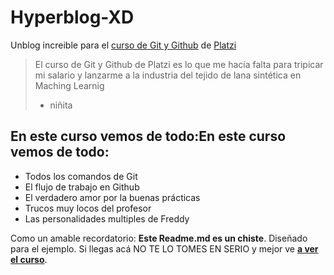 # Hyperblog-XD
Unblog increible para el [curso de Git y Github](https://platzi.com/cursos/git-y-github/ "curso de Git y Github") de [Platzi](https://platzi.com "Platzi")
> El curso de Git y Github de Platzi es lo que me hacía falta para tripicar mi salario y lanzarme a la industria del tejido de lana sintética en Maching Learnig
> - niñita

## En este curso vemos de todo:En este curso vemos de todo:
* Todos los comandos de Git
* El flujo de trabajo en Github
* El verdadero amor por la buenas prácticas
* Trucos muy locos del profesor
* Las personalidades multiples de Freddy

Como un amable recordatorio: **Este Readme.md es un chiste**. Diseñado para el ejemplo. Si llegas acá NO TE LO TOMES EN SERIO y mejor ve [**a ver el curso**](https://platzi.com/cursos/git-y-github/ "a ver el curso").
